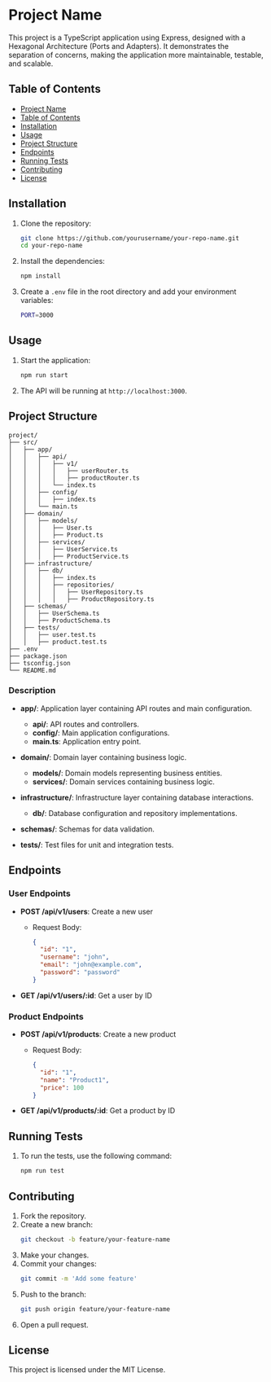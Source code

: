 
# Project Name

This project is a TypeScript application using Express, designed with a Hexagonal Architecture (Ports and Adapters). It demonstrates the separation of concerns, making the application more maintainable, testable, and scalable.

## Table of Contents

- [Project Name](#project-name)
- [Table of Contents](#table-of-contents)
- [Installation](#installation)
- [Usage](#usage)
- [Project Structure](#project-structure)
- [Endpoints](#endpoints)
- [Running Tests](#running-tests)
- [Contributing](#contributing)
- [License](#license)

## Installation

1. Clone the repository:
    ```bash
    git clone https://github.com/yourusername/your-repo-name.git
    cd your-repo-name
    ```

2. Install the dependencies:
    ```bash
    npm install
    ```

3. Create a `.env` file in the root directory and add your environment variables:
    ```bash
    PORT=3000
    ```

## Usage

1. Start the application:
    ```bash
    npm run start
    ```

2. The API will be running at `http://localhost:3000`.

## Project Structure

```
project/
├── src/
│   ├── app/
│   │   ├── api/
│   │   │   ├── v1/
│   │   │   │   ├── userRouter.ts
│   │   │   │   ├── productRouter.ts
│   │   │   └── index.ts
│   │   ├── config/
│   │   │   ├── index.ts
│   │   └── main.ts
│   ├── domain/
│   │   ├── models/
│   │   │   ├── User.ts
│   │   │   ├── Product.ts
│   │   ├── services/
│   │   │   ├── UserService.ts
│   │   │   ├── ProductService.ts
│   ├── infrastructure/
│   │   ├── db/
│   │   │   ├── index.ts
│   │   │   ├── repositories/
│   │   │   │   ├── UserRepository.ts
│   │   │   │   ├── ProductRepository.ts
│   ├── schemas/
│   │   ├── UserSchema.ts
│   │   ├── ProductSchema.ts
│   ├── tests/
│   │   ├── user.test.ts
│   │   ├── product.test.ts
├── .env
├── package.json
├── tsconfig.json
└── README.md
```

### Description

- **app/**: Application layer containing API routes and main configuration.
  - **api/**: API routes and controllers.
  - **config/**: Main application configurations.
  - **main.ts**: Application entry point.

- **domain/**: Domain layer containing business logic.
  - **models/**: Domain models representing business entities.
  - **services/**: Domain services containing business logic.

- **infrastructure/**: Infrastructure layer containing database interactions.
  - **db/**: Database configuration and repository implementations.

- **schemas/**: Schemas for data validation.

- **tests/**: Test files for unit and integration tests.

## Endpoints

### User Endpoints

- **POST /api/v1/users**: Create a new user
  - Request Body:
    ```json
    {
      "id": "1",
      "username": "john",
      "email": "john@example.com",
      "password": "password"
    }
    ```

- **GET /api/v1/users/:id**: Get a user by ID

### Product Endpoints

- **POST /api/v1/products**: Create a new product
  - Request Body:
    ```json
    {
      "id": "1",
      "name": "Product1",
      "price": 100
    }
    ```

- **GET /api/v1/products/:id**: Get a product by ID

## Running Tests

1. To run the tests, use the following command:
    ```bash
    npm run test
    ```

## Contributing

1. Fork the repository.
2. Create a new branch:
    ```bash
    git checkout -b feature/your-feature-name
    ```
3. Make your changes.
4. Commit your changes:
    ```bash
    git commit -m 'Add some feature'
    ```
5. Push to the branch:
    ```bash
    git push origin feature/your-feature-name
    ```
6. Open a pull request.

## License

This project is licensed under the MIT License.
